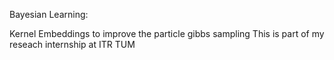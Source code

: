 Bayesian Learning:

Kernel Embeddings to improve the particle gibbs sampling
This is part of my reseach internship at ITR TUM
